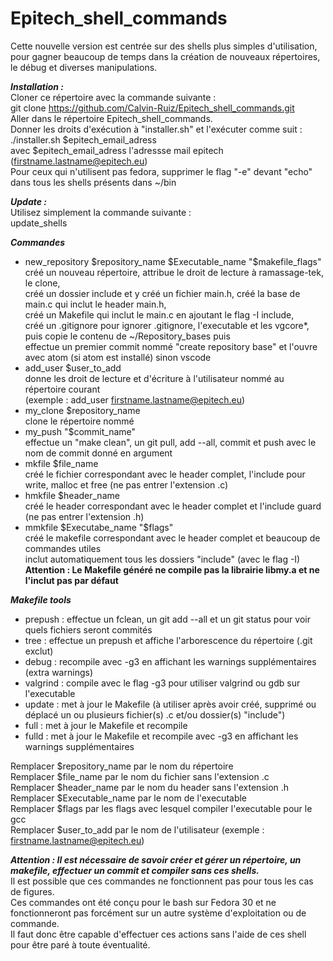 # Epitech_shell_commands
Cette nouvelle version est centrée sur des shells plus simples d'utilisation, pour gagner beaucoup de temps dans la création de nouveaux répertoires, le débug et diverses manipulations.

***Installation :***  
Cloner ce répertoire avec la commande suivante :  
git clone https://github.com/Calvin-Ruiz/Epitech_shell_commands.git  
Aller dans le répertoire Epitech_shell_commands.  
Donner les droits d'exécution à "installer.sh" et l'exécuter comme suit :  
./installer.sh $epitech_email_adress  
avec $epitech_email_adress l'adressse mail epitech (firstname.lastname@epitech.eu)  
Pour ceux qui n'utilisent pas fedora, supprimer le flag "-e" devant "echo" dans tous les shells présents dans ~/bin  

***Update :***  
Utilisez simplement la commande suivante :  
update_shells  

***Commandes***  
- new_repository $repository_name $Executable_name "$makefile_flags"  
  créé un nouveau répertoire, attribue le droit de lecture à ramassage-tek, le clone,  
  créé un dossier include et y créé un fichier main.h, créé la base de main.c qui inclut le header main.h,  
  créé un Makefile qui inclut le main.c en ajoutant le flag -I include,  
  créé un .gitignore pour ignorer .gitignore, l'executable et les vgcore*, puis copie le contenu de ~/Repository_bases puis  
  effectue un premier commit nommé "create repository base" et l'ouvre avec atom (si atom est installé) sinon vscode  
- add_user $user_to_add  
  donne les droit de lecture et d'écriture à l'utilisateur nommé au répertoire courant  
  (exemple : add_user firstname.lastname@epitech.eu)  
- my_clone $repository_name  
  clone le répertoire nommé  
- my_push "$commit_name"  
  effectue un "make clean", un git pull, add --all, commit et push avec le nom de commit donné en argument  
- mkfile $file_name  
  créé le fichier correspondant avec le header complet, l'include pour write, malloc et free (ne pas entrer l'extension .c)  
- hmkfile $header_name  
  créé le header correspondant avec le header complet et l'include guard (ne pas entrer l'extension .h)  
- mmkfile $Executabe_name "$flags"  
  créé le makefile correspondant avec le header complet et beaucoup de commandes utiles  
  inclut automatiquement tous les dossiers "include" (avec le flag -I)  
  **Attention : Le Makefile généré ne compile pas la librairie libmy.a et ne l'inclut pas par défaut**  

***Makefile tools***  
- prepush : effectue un fclean, un git add --all et un git status pour voir quels fichiers seront commités  
- tree : effectue un prepush et affiche l'arborescence du répertoire (.git exclut)  
- debug : recompile avec -g3 en affichant les warnings supplémentaires (extra warnings)  
- valgrind : compile avec le flag -g3 pour utiliser valgrind ou gdb sur l'executable  
- update : met à jour le Makefile (à utiliser après avoir créé, supprimé ou déplacé un ou plusieurs fichier(s) .c et/ou dossier(s) "include")  
- full : met à jour le Makefile et recompile  
- fulld : met à jour le Makefile et recompile avec -g3 en affichant les warnings supplémentaires  

Remplacer $repository_name par le nom du répertoire  
Remplacer $file_name par le nom du fichier sans l'extension .c  
Remplacer $header_name par le nom du header sans l'extension .h  
Remplacer $Executable_name par le nom de l'executable  
Remplacer $flags par les flags avec lesquel compiler l'executable pour le gcc  
Remplacer $user_to_add par le nom de l'utilisateur (exemple : firstname.lastname@epitech.eu)  

***Attention : Il est nécessaire de savoir créer et gérer un répertoire, un makefile, effectuer un commit et compiler sans ces shells.***  
Il est possible que ces commandes ne fonctionnent pas pour tous les cas de figures.  
Ces commandes ont été conçu pour le bash sur Fedora 30 et ne fonctionneront pas forcément sur un autre système d'exploitation ou de commande.  
Il faut donc être capable d'effectuer ces actions sans l'aide de ces shell pour être paré à toute éventualité.

